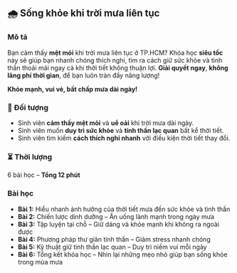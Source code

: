 ## 🌧️ Sống khỏe khi trời mưa liên tục

### Mô tả  
Bạn cảm thấy **mệt mỏi** khi trời mưa liên tục ở TP.HCM? Khóa học **siêu tốc** này sẽ giúp bạn nhanh chóng thích nghi, tìm ra cách giữ sức khỏe và tinh thần thoải mái ngay cả khi thời tiết không thuận lợi. **Giải quyết ngay**, **không lãng phí thời gian**, để bạn luôn tràn đầy năng lượng!

**Khỏe mạnh, vui vẻ, bất chấp mưa dài ngày!**

### 🎯 Đối tượng  
- Sinh viên **cảm thấy mệt mỏi** và **uể oải** khi trời mưa dài ngày.  
- Sinh viên muốn **duy trì sức khỏe** và **tinh thần lạc quan** bất kể thời tiết.  
- Sinh viên tìm kiếm **cách thích nghi nhanh** với điều kiện thời tiết thay đổi.  

### ⏳ Thời lượng  
6 bài học – **Tổng 12 phút**

### Bài học  
- **Bài 1:** Hiểu nhanh ảnh hưởng của thời tiết mưa đến sức khỏe và tinh thần  
- **Bài 2:** Chiến lược dinh dưỡng – Ăn uống lành mạnh trong ngày mưa  
- **Bài 3:** Tập luyện tại chỗ – Giữ dáng và khỏe mạnh khi không ra ngoài được  
- **Bài 4:** Phương pháp thư giãn tinh thần – Giảm stress nhanh chóng  
- **Bài 5:** Kỹ thuật giữ tinh thần lạc quan – Duy trì niềm vui mỗi ngày  
- **Bài 6:** Tổng kết khóa học – Nhìn lại những mẹo nhỏ giúp bạn sống khỏe trong mùa mưa